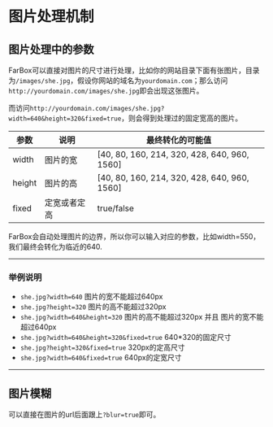 # 图片处理机制

## 图片处理中的参数

FarBox可以直接对图片的尺寸进行处理，比如你的网站目录下面有张图片，目录为`/images/she.jpg`，假设你网站的域名为`yourdomain.com`；那么访问`http://yourdomain.com/images/she.jpg`即会出现这张图片。

而访问`http://yourdomain.com/images/she.jpg?width=640&height=320&fixed=true`，则会得到处理过的固定宽高的图片。

| 参数 | 说明 | 最终转化的可能值 |
| --- |--- | -- |
| width | 图片的宽 | [40, 80, 160, 214, 320, 428, 640, 960, 1560] |
| height| 图片的高 | [40, 80, 160, 214, 320, 428, 640, 960, 1560] |
| fixed | 定宽或者定高 | true/false |


FarBox会自动处理图片的边界，所以你可以输入对应的参数，比如width=550，我们最终会转化为临近的640.


- - - - - - - - - -


### 举例说明

- `she.jpg?width=640` 图片的宽不能超过640px
- `she.jpg?height=320` 图片的高不能超过320px
- `she.jpg?width=640&height=320` 图片的高不能超过320px 并且 图片的宽不能超过640px
- `she.jpg?width=640&height=320&fixed=true` 640*320的固定尺寸
- `she.jpg?height=320&fixed=true` 320px的定高尺寸
- `she.jpg?width=640&fixed=true` 640px的定宽尺寸


- - - - - - - - - -


## 图片模糊

可以直接在图片的url后面跟上`?blur=true`即可。

